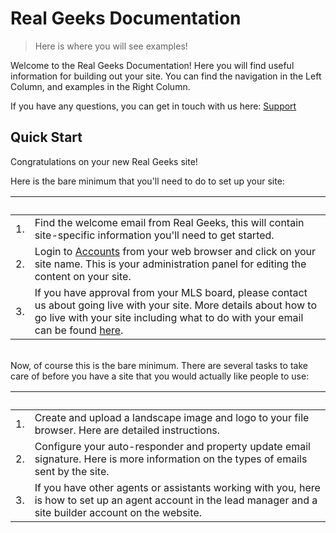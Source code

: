 # Real Geeks Documentation

> Here is where you will see examples!

Welcome to the Real Geeks Documentation! Here you will find useful information for building out your site. You can find the navigation in the Left Column, and examples in the Right Column.

If you have any questions, you can get in touch with us here: [Support](https://www.realgeeks.com/support/)

## Quick Start

Congratulations on your new Real Geeks site!

Here is the bare minimum that you'll need to do to set up your site:

&nbsp; | &nbsp;
---| ---
1.| Find the welcome email from Real Geeks, this will contain site-specific information you'll need to get started.
2.| Login to [Accounts](https://accounts.realgeeks.com/) from your web browser and click on your site name. This is your administration panel for editing the content on your site.
3.| If you have approval from your MLS board, please contact us about going live with your site. More details about how to go live with your site including what to do with your email can be found [here](insert_link_to_going_live).

<br>
Now, of course this is the bare minimum. There are several tasks to take care of before you have a site that you would actually like people to use:

&nbsp; | &nbsp;
---| ---
1.| Create and upload a landscape image and logo to your file browser. Here are detailed instructions.
2.| Configure your auto-responder and property update email signature. Here is more information on the types of emails sent by the site.
3.| If you have other agents or assistants working with you, here is how to set up an agent account in the lead manager and a site builder account on the website.

